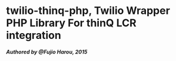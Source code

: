 # twilio-thinq-php, Twilio Wrapper PHP Library For thinQ LCR integration

#### *Authored by @Fujio Harou, 2015*